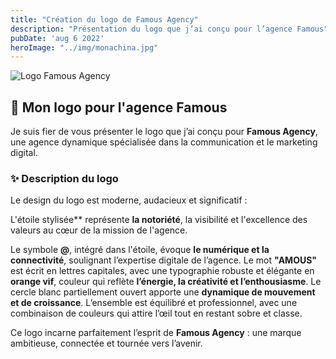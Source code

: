 ```yaml
---
title: "Création du logo de Famous Agency"
description: "Présentation du logo que j’ai conçu pour l’agence Famous"
pubDate: 'aug 6 2022'
heroImage: "../img/monachina.jpg"
---
```


![Logo Famous Agency](/img/monachina.jpg)

## 🎨 Mon logo pour l'agence Famous

Je suis fier de vous présenter le logo que j’ai conçu pour **Famous Agency**, une agence dynamique spécialisée dans la communication et le marketing digital.

### ✨ Description du logo

Le design du logo est moderne, audacieux et significatif :

L'étoile stylisée** représente **la notoriété**, la visibilité et l'excellence des valeurs au cœur de la mission de l'agence.

Le symbole **@**, intégré dans l'étoile, évoque **le numérique et la connectivité**, soulignant l’expertise digitale de l’agence.
Le mot **"AMOUS"** est écrit en lettres capitales, avec une typographie robuste et élégante en **orange vif**, couleur qui reflète **l’énergie, la créativité et l’enthousiasme**.
Le cercle blanc partiellement ouvert apporte une **dynamique de mouvement et de croissance**.
L’ensemble est équilibré et professionnel, avec une combinaison de couleurs qui attire l’œil tout en restant sobre et classe.

Ce logo incarne parfaitement l’esprit de **Famous Agency** : une marque ambitieuse, connectée et tournée vers l’avenir.
